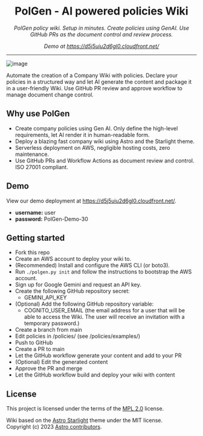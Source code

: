 <h1 align="center">PolGen - AI powered policies Wiki</h1>

<p align="center">
    <em>PolGen policy wiki. Setup in minutes. Create policies using GenAI. Use GitHub PRs as the document control and review process.</em>
</p>
<p align="center">
    <em>Demo at <a href="https://d5j5uiu2d6gl0.cloudfront.net/">https://d5j5uiu2d6gl0.cloudfront.net/</a></em>
</p>

---

![image](https://github.com/user-attachments/assets/3538465a-df41-4cbb-b1ac-f2b9e20d752a)

Automate the creation of a Company Wiki with policies. Declare your policies in a structured way and let AI generate
the content and package it in a user-friendly Wiki. Use GitHub PR review and approve workflow to manage document change control.

## Why use PolGen

- Create company policies using Gen AI. Only define the high-level requirements, let AI render it in human-readable form.
- Deploy a blazing fast company wiki using Astro and the Starlight theme.
- Serverless deployment on AWS, negligible hosting costs, zero maintenance.
- Use GitHub PRs and Workflow Actions as document review and control. ISO 27001 compliant.

## Demo

View our demo deployment at https://d5j5uiu2d6gl0.cloudfront.net/.

- **username:** user
- **password:** PolGen-Demo-30

## Getting started

- Fork this repo
- Create an AWS account to deploy your wiki to.
- (Recommended) Install and configure the AWS CLI (or boto3).
- Run `./polgen.py init` and follow the instructions to bootstrap the AWS account.
- Sign up for Google Gemini and request an API key.
- Create the following GitHub repository secret:
  - GEMINI_API_KEY
- (Optional) Add the following GitHub repository variable:
  - COGNITO_USER_EMAIL (the email address for a user that will be able to access the Wiki. The user will receive an invitation with a temporary password.)
- Create a branch from main
- Edit policies in /policies/ (see /policies/examples/)
- Push to GitHub
- Create a PR to main
- Let the GitHub workflow generate your content and add to your PR
- (Optional) Edit the generated content
- Approve the PR and merge
- Let the GitHub workflow build and deploy your wiki with content

## License

This project is licensed under the terms of the [MPL 2.0](https://www.mozilla.org/MPL/) license.

Wiki based on the [Astro Starlight](https://github.com/withastro/starlight/) theme under the MIT license.  
Copyright (c) 2023 [Astro contributors](https://github.com/withastro/starlight/graphs/contributors).
